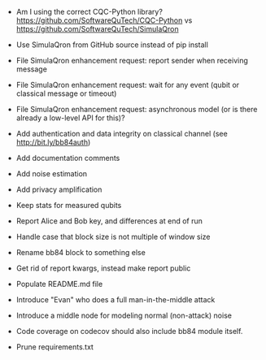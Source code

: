 * Am I using the correct CQC-Python library? https://github.com/SoftwareQuTech/CQC-Python vs https://github.com/SoftwareQuTech/SimulaQron

* Use SimulaQron from GitHub source instead of pip install

* File SimulaQron enhancement request: report sender when receiving message

* File SimulaQron enhancement request: wait for any event (qubit or classical message or timeout)

* File SimulaQron enhancement request: asynchronous model (or is there already a low-level API for this)?

* Add authentication and data integrity on classical channel (see http://bit.ly/bb84auth)

* Add documentation comments

* Add noise estimation

* Add privacy amplification

* Keep stats for measured qubits

* Report Alice and Bob key, and differences at end of run

* Handle case that block size is not multiple of window size

* Rename bb84 block to something else

* Get rid of report kwargs, instead make report public

* Populate README.md file

* Introduce "Evan" who does a full man-in-the-middle attack

* Introduce a middle node for modeling normal (non-attack) noise

* Code coverage on codecov should also include bb84 module itself.

* Prune requirements.txt
